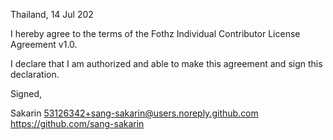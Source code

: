 Thailand, 14 Jul 202

I hereby agree to the terms of the Fothz Individual Contributor License
Agreement v1.0.

I declare that I am authorized and able to make this agreement and sign this
declaration.

Signed,

Sakarin 53126342+sang-sakarin@users.noreply.github.com https://github.com/sang-sakarin
